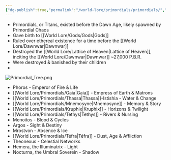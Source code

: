 ```yaml
---
{"dg-publish":true,"permalink":"/world-lore/primordials/primordials/","updated":"2025-01-09T17:35:15.255-06:00"}
---
```


- Primordials, or Titans, existed before the Dawn Age, likely spawned by Primordial Chaos
- Gave birth to [[World Lore/Gods/Gods\|Gods]]
- Ruled over ethereal existence for a time before the [[World Lore/Dawnwar\|Dawnwar]]
- Destroyed the [[World Lore/Lattice of Heaven\|Lattice of Heaven]], inciting the [[World Lore/Dawnwar\|Dawnwar]] ~27,000 P.B.R.
- Were destroyed & banished by their children
- 

![Primordial_Tree.png](/img/user/Images/Primordial_Tree.png)

- Phoros - Emperor of Fire & Life
- [[World Lore/Primordials/Gaia\|Gaia]] - Empress of Earth & Matrons
- [[World Lore/Primordials/Thassa\|Thassa]]-Istishia - Water & Change 
- [[World Lore/Primordials/Mnemosyne\|Mnemosyne]] - Memory & Story
- [[World Lore/Primordials/Kruphix\|Kruphix]] - Horizons & Twilight
- [[World Lore/Primordials/Tethys\|Tethys]] - Rivers & Nursing
- Menoitos - Blood & Cycles
- Argos - Sight & Destiny
- Mrostvon - Absence & Ice
- [[World Lore/Primordials/Téfra\|Téfra]] - Dust, Age & Affliction
- Theonexus - Celestial Networks
- Hemera, the Illuminatrix - Light
- Nocturna, the Umbral Soverein - Shadow